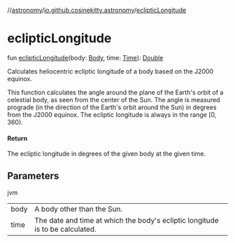 //[astronomy](../../index.md)/[io.github.cosinekitty.astronomy](index.md)/[eclipticLongitude](ecliptic-longitude.md)

# eclipticLongitude

fun [eclipticLongitude](ecliptic-longitude.md)(body: [Body](-body/index.md), time: [Time](-time/index.md)): [Double](https://kotlinlang.org/api/latest/jvm/stdlib/kotlin/-double/index.html)

Calculates heliocentric ecliptic longitude of a body based on the J2000 equinox.

This function calculates the angle around the plane of the Earth's orbit of a celestial body, as seen from the center of the Sun. The angle is measured prograde (in the direction of the Earth's orbit around the Sun) in degrees from the J2000 equinox. The ecliptic longitude is always in the range [0, 360).

#### Return

The ecliptic longitude in degrees of the given body at the given time.

## Parameters

jvm

| | |
|---|---|
| body | A body other than the Sun. |
| time | The date and time at which the body's ecliptic longitude is to be calculated. |
